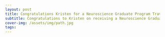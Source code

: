 ```yaml
---
layout: post
title: Congratulations Kristen for a Neuroscience Graduate Program Travel Award!
subtitle: Congratulations to Kristen on receiving a Neuroscience Graduate Program Travel Award!
cover-img: /assets/img/path.jpg
tags: 
---
```

